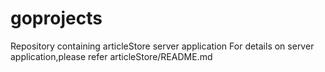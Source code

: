 # goprojects
Repository containing articleStore server application
For details on server application,please refer articleStore/README.md 
